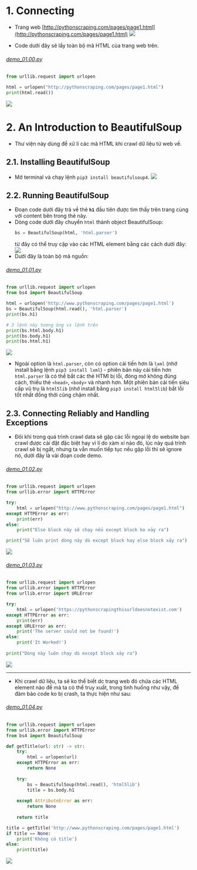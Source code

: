# 1. Connecting
* Trang web [http://pythonscraping.com/pages/page1.html](http://pythonscraping.com/pages/page1.html)
  ![](images/01_00.png)

* Code dưới đây sẽ lấy toàn bộ mã HTML của trang web trên.
###### [demo_01.00.py](demo_01.00.py)
```python
from urllib.request import urlopen

html = urlopen("http://pythonscraping.com/pages/page1.html")
print(html.read())
```
![](images/01_01.png)

# 2. An Introduction to BeautifulSoup
* Thư viện này dùng để xử lí các mã HTML khi crawl dữ liệu từ web về.
  
## 2.1. Installing BeautifulSoup
* Mở terminal và chạy lệnh `pip3 install beautifulsoup4`.
  ![](images/01_02.png)

## 2.2. Running BeautifulSoup
* Đoạn code dưới đây trả về thẻ **`h1`** đầu tiên được tìm thấy trên trang cùng với content bên trong thẻ này.
* Dòng code dưới đây chuyển `html` thành object BeautifulSoup:
  ```python
  bs = BeautifulSoup(html, 'html.parser')
  ```
  từ đây có thể truy cập vào các HTML element bằng các cách dưới đây:
  ![](images/01_04.png)
* Dưới đây là toàn bộ mã nguồn:
###### [demo_01.01.py](demo_01.01.py)
```python
from urllib.request import urlopen
from bs4 import BeautifulSoup

html = urlopen('http://www.pythonscraping.com/pages/page1.html')
bs = BeautifulSoup(html.read(), 'html.parser') 
print(bs.h1)

# 3 lệnh này tương ứng vs lệnh trên
print(bs.html.body.h1)
print(bs.body.h1)
print(bs.html.h1)
```
![](images/01_03.png)

* Ngoài option là `html.parser`, còn có option cải tiến hơn là `lxml` (nhớ install bằng lệnh `pip3 install lxml`) - phiên bản này cải tiến hơn `html.parser` là có thể bắt các thẻ HTMl bị lỗi, đóng mở không đúng cách, thiếu thẻ `<head>`, `<body>` và nhanh hơn. Một phiên bản cải tiến siêu cấp vũ trụ là `html5lib` (nhớ install bằng `pip3 install html5lib`) bắt lỗi tốt nhất đồng thời cũng chậm nhất.

## 2.3. Connecting Reliably and Handling Exceptions
* Đôi khi trong quá trình crawl data sẽ gặp các lỗi ngoại lệ do website bạn crawl được cài đặt đặc biệt hay vì lí do xàm xí nào đó, lúc này quá trình crawl sẽ bị ngắt, nhưng ta vẫn muốn tiếp tục nếu gặp lỗi thì sẽ ignore nó, dưới đây là vài đoạn code demo.

###### [demo_01.02.py](demo_01.02.py)
```python
from urllib.request import urlopen
from urllib.error import HTTPError

try:
    html = urlopen("http://www.pythonscraping.com/pages/page1.html")
except HTTPError as err:
    print(err)
else:
    print("Else block này sẽ chạy nếu except block ko xảy ra")

print("Sẽ luôn print dòng này dù except block hay else block xảy ra")
```
![](images/01_05.png)

###### [demo_01.03.py](demo_01.03.py)
```python
from urllib.request import urlopen
from urllib.error import HTTPError
from urllib.error import URLError

try:
    html = urlopen('https://pythonscrapingthisurldoesnotexist.com')
except HTTPError as err:
    print(err)
except URLError as err:
    print('The server could not be found!')
else:
    print('It Worked!')
    
print("Dòng này luôn chạy dù except block xảy ra")
```
![](images/01_06.png)

<hr>

* Khi crawl dữ liệu, ta sẽ ko thể biết dc trang web đó chứa các HTML element nào để mà ta có thể truy xuất, trong tình huống như vậy, để đảm bảo code ko bị crash, ta thực hiện như sau:

###### [demo_01.04.py](demo_01.04.py)
```python
from urllib.request import urlopen
from urllib.error import HTTPError
from bs4 import BeautifulSoup

def getTitle(url: str) -> str:
    try:
        html = urlopen(url)
    except HTTPError as err:
        return None
    
    try:
        bs = BeautifulSoup(html.read(), 'html5lib')
        title = bs.body.h1
        
    except AttributeError as err:
        return None
    
    return title

title = getTitle('http://www.pythonscraping.com/pages/page1.html')
if title == None:
    print('Không có title')
else:
    print(title)
```
![](images/01_07.png)